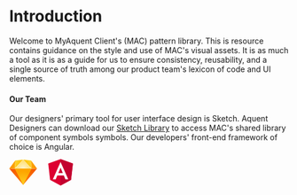 # Introduction

Welcome to MyAquent Client's (MAC) pattern library. This is resource contains guidance on the style and use of MAC's visual assets. It is as much a tool as it is as a guide for us to ensure consistency, reusability, and a single source of truth among our product team's lexicon of code and UI elements.


#### Our Team

Our designers' primary tool for user interface design is Sketch. Aquent Designers can download our [Sketch Library](https://www.dropbox.com/s/zt23fu626h5x0f1/MAC%202.0%20%28DS%29.library.zip?dl=0) to access MAC's shared library of component symbols symbols. Our developers' front-end framework of choice is Angular.

<svg width="115px" height="48px" viewBox="0 0 115 48" version="1.1" xmlns="http://www.w3.org/2000/svg" xmlns:xlink="http://www.w3.org/1999/xlink">
    <!-- Generator: Sketch 47.1 (45422) - http://www.bohemiancoding.com/sketch -->
    <desc>Created with Sketch.</desc>
    <defs>
        <radialGradient cx="50%" cy="28.2951328%" fx="50%" fy="28.2951328%" r="115.533809%" gradientTransform="translate(0.500000,0.282951),scale(0.583135,1.000000),rotate(90.000000),translate(-0.500000,-0.282951)" id="radialGradient-1">
            <stop stop-color="#FD7C00" offset="0%"></stop>
            <stop stop-color="#F35300" offset="100%"></stop>
        </radialGradient>
        <radialGradient cx="50%" cy="2.49758199%" fx="50%" fy="2.49758199%" r="82.8256462%" gradientTransform="translate(0.500000,0.024976),scale(1.000000,0.988737),rotate(90.000000),translate(-0.500000,-0.024976)" id="radialGradient-2">
            <stop stop-color="#FDCE21" offset="0%"></stop>
            <stop stop-color="#FDA500" offset="100%"></stop>
        </radialGradient>
        <linearGradient x1="79.5918367%" y1="81.25%" x2="30.8540604%" y2="50%" id="linearGradient-3">
            <stop stop-color="#FDD12B" offset="0%"></stop>
            <stop stop-color="#FDC003" offset="100%"></stop>
        </linearGradient>
        <radialGradient cx="50%" cy="0%" fx="50%" fy="0%" r="100%" gradientTransform="translate(0.500000,0.000000),scale(0.556551,1.000000),rotate(90.000000),translate(-0.500000,-0.000000)" id="radialGradient-4">
            <stop stop-color="#FEF3CB" offset="0%"></stop>
            <stop stop-color="#FEDD67" offset="100%"></stop>
        </radialGradient>
        <linearGradient x1="100%" y1="50%" x2="0%" y2="50%" id="linearGradient-5">
            <stop stop-color="#FC8900" offset="0%"></stop>
            <stop stop-color="#FCAA00" offset="100%"></stop>
        </linearGradient>
    </defs>
    <g id="Page-1" stroke="none" stroke-width="1" fill="none" fill-rule="evenodd">
        <g id="iconSet" transform="translate(-533.000000, -65.000000)">
            <g id="Group-4" transform="translate(533.000000, 65.000000)">
                <g id="Group-3" transform="translate(0.000000, 1.000000)">
                    <g id="Bottom-Back" transform="translate(0.000000, 16.223404)" fill="url(#radialGradient-1)">
                        <polygon id="Polygon" transform="translate(25.000000, 14.578371) rotate(-180.000000) translate(-25.000000, -14.578371) " points="25 -5.06297658e-14 50 29.1567426 -1.26574414e-14 29.1567426"></polygon>
                    </g>
                    <g id="Bottom-Mid" transform="translate(10.106383, 16.223404)">
                        <polygon id="Polygon" fill="#FDCA0D" transform="translate(14.921710, 14.578371) rotate(-180.000000) translate(-14.921710, -14.578371) " points="14.9217104 0 29.8434209 29.1567426 -1.26574414e-14 29.1567426"></polygon>
                        <polygon id="Polygon" fill="url(#radialGradient-2)" transform="translate(14.921710, 14.578371) rotate(-180.000000) translate(-14.921710, -14.578371) " points="14.9217104 0 29.3358797 29.1567426 0.507541171 29.1567426"></polygon>
                    </g>
                    <g id="Top-Left" transform="translate(10.106383, 0.000000)" fill="url(#linearGradient-3)">
                        <polygon id="Polygon" transform="translate(7.399701, 8.054096) rotate(-180.000000) translate(-7.399701, -8.054096) " points="14.0946679 14.5980489 14.7994013 6.70844397e-13 5.06297658e-14 16.1081919"></polygon>
                    </g>
                    <g id="Top-Right" transform="translate(25.000000, 0.000000)" fill="url(#linearGradient-3)">
                        <polygon id="Polygon" transform="translate(7.399701, 8.054096) scale(-1, 1) rotate(-180.000000) translate(-7.399701, -8.054096) " points="14.0946679 14.5980489 14.7994013 0 1.26574414e-14 16.1081919"></polygon>
                    </g>
                    <g id="Top-Mid" transform="translate(10.106383, 0.000000)">
                        <polygon id="Polygon" fill="#FEFBED" transform="translate(14.921710, 8.054096) rotate(-180.000000) translate(-14.921710, -8.054096) " points="14.9217104 16.1081919 29.8434209 2.5322352e-13 6.32872072e-14 -2.53148829e-14"></polygon>
                        <polygon id="Polygon" fill="url(#radialGradient-4)" transform="translate(14.921710, 7.852744) rotate(-180.000000) translate(-14.921710, -7.852744) " points="14.9217104 15.7054871 29.031355 3.70768777e-13 0.812065874 -1.26574414e-14"></polygon>
                    </g>
                    <g id="Top-Side-Left" transform="translate(0.000000, 1.595745)">
                        <polygon id="Polygon" fill="#FEE693" transform="translate(5.386177, 7.299024) rotate(-180.000000) translate(-5.386177, -7.299024) " points="-4.43010451e-14 14.5980489 5.53719097 7.24868636 10.7723533 2.56313189e-13 0.201352399 -1.26574414e-14"></polygon>
                        <polygon id="Polygon" fill="url(#linearGradient-5)" transform="translate(5.386177, 7.299024) rotate(-180.000000) translate(-5.386177, -7.299024) " points="-4.43010451e-14 14.5980489 10.7723533 3.79723243e-14 0.704733397 0.402704798"></polygon>
                    </g>
                    <g id="Top-Side-Right" transform="translate(44.547872, 8.909574) scale(-1, 1) translate(-44.547872, -8.909574) translate(39.095745, 1.595745)">
                        <polygon id="Polygon" fill="#FEE693" transform="translate(5.386177, 7.299024) rotate(-180.000000) translate(-5.386177, -7.299024) " points="-1.26574414e-14 14.5980489 5.53719097 7.24868636 10.7723533 2.30998306e-13 0.201352399 -3.79723243e-14"></polygon>
                        <polygon id="Polygon" fill="url(#linearGradient-5)" transform="translate(5.386177, 7.299024) rotate(-180.000000) translate(-5.386177, -7.299024) " points="-6.32872072e-14 14.5980489 10.7723533 3.79723243e-14 0.704733397 0.402704798"></polygon>
                    </g>
                </g>
                <g id="Group-2" transform="translate(70.000000, 0.000000)" fill-rule="nonzero">
                    <polygon id="Shape" fill="#DD0031" points="22.5 0 22.5 0 22.5 0 0.215425532 7.94680851 3.6143617 37.412234 22.5 47.8723404 22.5 47.8723404 22.5 47.8723404 41.3856383 37.412234 44.7845745 7.94680851"></polygon>
                    <polygon id="Shape" fill="#C3002F" points="22.5 0 22.5 5.31382979 22.5 5.28989362 22.5 29.537234 22.5 29.537234 22.5 47.8723404 22.5 47.8723404 41.3856383 37.412234 44.7845745 7.94680851"></polygon>
                    <path d="M22.5,5.28989362 L8.56914894,36.5265957 L8.56914894,36.5265957 L13.7632979,36.5265957 L13.7632979,36.5265957 L16.5638298,29.537234 L28.3882979,29.537234 L31.1888298,36.5265957 L31.1888298,36.5265957 L36.3829787,36.5265957 L36.3829787,36.5265957 L22.5,5.28989362 L22.5,5.28989362 L22.5,5.28989362 L22.5,5.28989362 L22.5,5.28989362 Z M26.5691489,25.2287234 L18.4308511,25.2287234 L22.5,15.4388298 L26.5691489,25.2287234 Z" id="Shape" fill="#FFFFFF"></path>
                </g>
            </g>
        </g>
    </g>
</svg>
